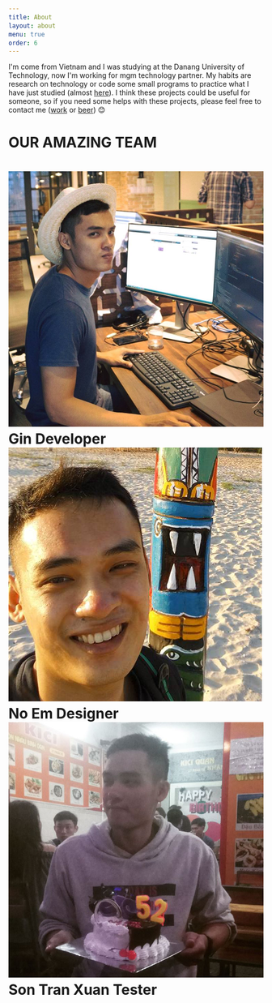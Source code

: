 ```yaml
---
title: About
layout: about
menu: true
order: 6
---
```


I'm come from Vietnam and I was studying at the Danang University of Technology, now I'm working for mgm technology partner.
My habits are research on technology or code some small programs to practice what I have just studied
(almost [here](https://github.com/sontx)).
I think these projects could be useful for someone,
so if you need some helps with these projects, please feel free to contact me ([work](mailto:xuanson33bk@gmail.com) or [beer](https://facebook.com/noem.bk)) :blush:

<h1 class="team-headling">OUR AMAZING TEAM<h1>
<div class="team-container">
	<div class="team-member">
		<img class="team-member-avatar" src="/assets/img/author.jpg"/>
		<span class="team-member-info team-member-name">Gin</span>
		<span class="team-member-info team-member-position">Developer</span>
	</div>
	<div class="team-member">
		<img class="team-member-avatar" src="/assets/img/author1.jpg"/>
		<span class="team-member-info team-member-name">No Em</span>
		<span class="team-member-info team-member-position">Designer</span>
	</div>
	<div class="team-member">
		<img class="team-member-avatar" src="/assets/img/author2.jpg"/>
		<span class="team-member-info team-member-name">Son Tran Xuan</span>
		<span class="team-member-info team-member-position">Tester</span>
	</div>
</div>